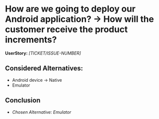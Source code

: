 # How are we going to deploy our Android application? → How will the customer receive the product increments?
**UserStory:** *[TICKET/ISSUE-NUMBER]*

## Considered Alternatives:
* Android device → Native
* Emulator

## Conclusion
* *Chosen Alternative: Emulator*